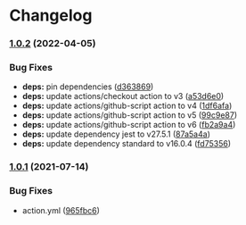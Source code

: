 # Changelog

### [1.0.2](https://www.github.com/higebu/conventional-commits-parser-action/compare/v1.0.1...v1.0.2) (2022-04-05)


### Bug Fixes

* **deps:** pin dependencies ([d363869](https://www.github.com/higebu/conventional-commits-parser-action/commit/d36386965bdfcaf1f77e68c70fbafc0457f7cf12))
* **deps:** update actions/checkout action to v3 ([a53d6e0](https://www.github.com/higebu/conventional-commits-parser-action/commit/a53d6e00a1f0983bcf711ed88027f5d6ac4c3225))
* **deps:** update actions/github-script action to v4 ([1df6afa](https://www.github.com/higebu/conventional-commits-parser-action/commit/1df6afa0a03db94dcbcf31ec47264d73acc61174))
* **deps:** update actions/github-script action to v5 ([99c9e87](https://www.github.com/higebu/conventional-commits-parser-action/commit/99c9e879ba6edc19aa268ce975fd3460e97be157))
* **deps:** update actions/github-script action to v6 ([fb2a9a4](https://www.github.com/higebu/conventional-commits-parser-action/commit/fb2a9a4533958f5bcebe028feb0a4acba6b53170))
* **deps:** update dependency jest to v27.5.1 ([87a5a4a](https://www.github.com/higebu/conventional-commits-parser-action/commit/87a5a4ad0b16d4299cd1df53a306a2340497ef73))
* **deps:** update dependency standard to v16.0.4 ([fd75356](https://www.github.com/higebu/conventional-commits-parser-action/commit/fd75356e4c68e154125b143bafe57f48d09c3aa6))

### [1.0.1](https://www.github.com/higebu/conventional-commits-parser-action/compare/v1.0.0...v1.0.1) (2021-07-14)


### Bug Fixes

* action.yml ([965fbc6](https://www.github.com/higebu/conventional-commits-parser-action/commit/965fbc66dd5d0e8dfd6851564ab5237f5b9f853a))
